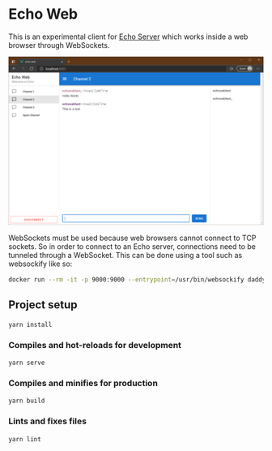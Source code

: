 # Echo Web

This is an experimental client for [Echo Server](https://github.com/will-scargill/Echo-Server-V3) which works inside a web browser through WebSockets.

![Echo Web Screenshot](screenshot.png)

WebSockets must be used because web browsers cannot connect to TCP sockets. So in order to connect to an Echo server, connections need to be tunneled through a WebSocket. This can be done using a tool such as websockify like so:

```bash
docker run --rm -it -p 9000:9000 --entrypoint=/usr/bin/websockify daddyshark/websockify-alpine 9000 ECHO_SERVER_IP:16000 --verbose
```

## Project setup
```
yarn install
```

### Compiles and hot-reloads for development
```
yarn serve
```

### Compiles and minifies for production
```
yarn build
```

### Lints and fixes files
```
yarn lint
```
